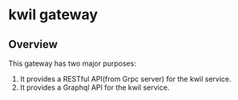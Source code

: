 # kwil gateway

## Overview
This gateway has two major purposes:
1. It provides a RESTful API(from Grpc server) for the kwil service.
2. It provides a Graphql API for the kwil service.